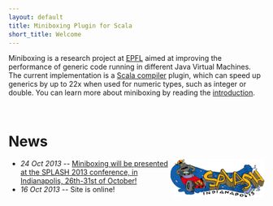 ```yaml
---
layout: default
title: Miniboxing Plugin for Scala
short_title: Welcome
---
```


Miniboxing is a research project at [EPFL](http://lamp.epfl.ch) aimed at improving the performance of generic code running in different Java Virtual Machines. The current implementation is a [Scala compiler](http://scala-lang.org) plugin, which can speed up generics by up to 22x when used for numeric types, such as integer or double. You can learn more about miniboxing by reading the [introduction](intro.html).

<br/>

#  News


* _<a href="http://splashcon.org/2013/"><img src="images/splash13.png" alt="SPLASH" align="right"/></a> 24 Oct 2013_ -- [Miniboxing will be presented at the SPLASH 2013 conference, in Indianapolis, 26th-31st of October!](http://infoscience.epfl.ch/record/188060) 
* _16 Oct 2013_ -- Site is online!

